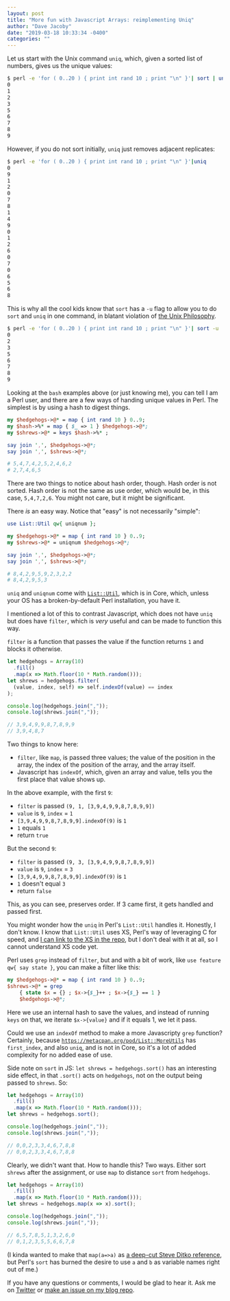 ```yaml
---
layout: post
title: "More fun with Javascript Arrays: reimplementing Uniq"
author: "Dave Jacoby"
date: "2019-03-18 10:33:34 -0400"
categories: ""
---
```


Let us start with the Unix command `uniq`, which, given a sorted list of numbers, gives us the unique values:

```bash
$ perl -e 'for ( 0..20 ) { print int rand 10 ; print "\n" }'| sort | uniq
0
1
2
3
5
6
7
8
9
```

However, if you do not sort initially, `uniq` just removes adjacent replicates:

```bash
$ perl -e 'for ( 0..20 ) { print int rand 10 ; print "\n" }'|uniq
0
9
1
2
0
7
8
1
4
9
0
1
2
6
0
7
0
6
5
6
8
```

This is why all the cool kids know that `sort` has a `-u` flag to allow you to do `sort` and `uniq` in one command, in blatant violation of [the Unix Philosophy](https://en.wikipedia.org/wiki/Unix_philosophy).

```bash
$ perl -e 'for ( 0..20 ) { print int rand 10 ; print "\n" }'| sort -u
0
2
3
5
6
7
8
9
```

Looking at the `bash` examples above (or just knowing me), you can tell I am a Perl user, and there are a few ways of handing unique values in Perl. The simplest is by using a hash to digest things.

```perl
my $hedgehogs->@* = map { int rand 10 } 0..9;
my $hash->%* = map { $_ => 1 } $hedgehogs->@*;
my $shrews->@* = keys $hash->%* ;

say join ',', $hedgehogs->@*;
say join ',', $shrews->@*;

# 5,4,7,4,2,5,2,4,6,2
# 2,7,4,6,5
```

There are two things to notice about hash order, though. Hash order is not sorted. Hash order is not the same as use order, which would be, in this case, `5,4,7,2,6`. You might not care, but it might be significant.

There _is_ an easy way. Notice that "easy" is not necessarily "simple":

```perl
use List::Util qw{ uniqnum };

my $hedgehogs->@* = map { int rand 10 } 0..9;
my $shrews->@* = uniqnum $hedgehogs->@*;

say join ',', $hedgehogs->@*;
say join ',', $shrews->@*;

# 8,4,2,9,5,9,2,3,2,2
# 8,4,2,9,5,3
```

`uniq` and `uniqnum` come with [`List::Util`](https://metacpan.org/pod/List::Util), which is in Core, which, unless your OS has a broken-by-default Perl installation, you have it.

I mentioned a lot of this to contrast Javascript, which does not have `uniq` but does have `filter`, which is _very_ useful and can be made to function this way.

`filter` is a function that passes the value if the function returns `1` and blocks it otherwise.

```javascript
let hedgehogs = Array(10)
  .fill()
  .map(x => Math.floor(10 * Math.random()));
let shrews = hedgehogs.filter(
  (value, index, self) => self.indexOf(value) == index
);

console.log(hedgehogs.join(","));
console.log(shrews.join(","));

// 3,9,4,9,9,8,7,8,9,9
// 3,9,4,8,7
```

Two things to know here:

- `filter`, like `map`, is passed three values; the value of the position in the array, the index of the position of the array, and the array itself.
- Javascript has `indexOf`, which, given an array and value, tells you the first place that value shows up.

In the above example, with the first `9`:

- `filter` is passed `(9, 1, [3,9,4,9,9,8,7,8,9,9])`
- `value` is `9`, `index` = `1`
- `[3,9,4,9,9,8,7,8,9,9].indexOf(9)` is `1`
- `1` equals `1`
- return `true`

But the second `9`:

- `filter` is passed `(9, 3, [3,9,4,9,9,8,7,8,9,9])`
- `value` is `9`, `index` = `3`
- `[3,9,4,9,9,8,7,8,9,9].indexOf(9)` is `1`
- `1` doesn't equal `3`
- return `false`

This, as you can see, preserves order. If 3 came first, it gets handled and passed first.

You might wonder how the `uniq` in Perl's `List::Util` handles it. Honestly, I don't know. I know that `List::Util` uses XS, Perl's way of leveraging C for speed, and [I can link to the XS in the repo](https://github.com/Dual-Life/Scalar-List-Utils/blob/master/ListUtil.xs), but I don't deal with it at all, so I cannot understand XS code yet.

Perl uses `grep` instead of `filter`, but and with a bit of work, like `use feature qw{ say state }`, you can make a filter like this:

```perl
my $hedgehogs->@* = map { int rand 10 } 0..9;
$shrews->@* = grep
    { state $x = {} ; $x->{$_}++ ; $x->{$_} == 1 }
    $hedgehogs->@*;
```

Here we use an internal hash to save the values, and instead of running `keys` on that, we iterate `$x->{value}` and if it equals 1, we let it pass.

Could we use an `indexOf` method to make a more Javascripty `grep` function? Certainly, because [`https://metacpan.org/pod/List::MoreUtils`](https://metacpan.org/pod/List::MoreUtils) has `first_index`, and also `uniq`, and is not in Core, so it's a lot of added complexity for no added ease of use.

Side note on `sort` in JS: `let shrews = hedgehogs.sort()` has an interesting side effect, in that `.sort()` acts on `hedgehogs`, not on the output being passed to `shrews`. So:

```javascript
let hedgehogs = Array(10)
  .fill()
  .map(x => Math.floor(10 * Math.random()));
let shrews = hedgehogs.sort();

console.log(hedgehogs.join(","));
console.log(shrews.join(","));

// 0,0,2,3,3,4,6,7,8,8
// 0,0,2,3,3,4,6,7,8,8
```

Clearly, we didn't want that. How to handle this? Two ways. Either sort `shrews` after the assignment, or use `map` to distance `sort` from `hedgehogs`.

```javascript
let hedgehogs = Array(10)
  .fill()
  .map(x => Math.floor(10 * Math.random()));
let shrews = hedgehogs.map(x => x).sort();

console.log(hedgehogs.join(","));
console.log(shrews.join(","));

// 6,5,7,8,5,1,3,2,6,0
// 0,1,2,3,5,5,6,6,7,8
```

(I kinda wanted to make that `map(a=>a)` as [a deep-cut Steve Ditko reference](https://en.wikipedia.org/wiki/Mr._A), but Perl's `sort` has burned the desire to use `a` and `b` as variable names right out of me.)

If you have any questions or comments, I would be glad to hear it. Ask me on [Twitter](https://twitter.com/jacobydave) or [make an issue on my blog repo](https://github.com/jacoby/jacoby.github.io).
